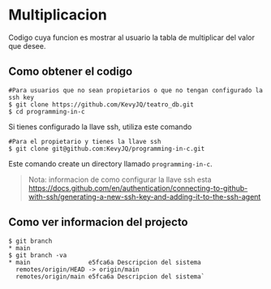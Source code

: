 # Multiplicacion

Codigo cuya funcion es mostrar al usuario la tabla de multiplicar del valor que desee.

## Como obtener el codigo

```shell
#Para usuarios que no sean propietarios o que no tengan configurado la ssh key
$ git clone https://github.com/KevyJQ/teatro_db.git
$ cd programming-in-c
```
Si tienes configurado la llave ssh, utiliza este comando

```shell
#Para el propietario y tienes la llave ssh
$ git clone git@github.com:KevyJQ/programming-in-c.git 
```

Este comando create un directory llamado `programming-in-c`.

> Nota: informacion de como configurar la llave ssh esta https://docs.github.com/en/authentication/connecting-to-github-with-ssh/generating-a-new-ssh-key-and-adding-it-to-the-ssh-agent 

## Como ver informacion del projecto

```shell
$ git branch
* main
$ git branch -va
* main                e5fca6a Descripcion del sistema
  remotes/origin/HEAD -> origin/main
  remotes/origin/main e5fca6a Descripcion del sistema`
```

